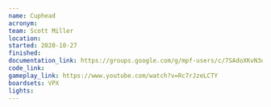 ```yaml
---
name: Cuphead
acronym: 
team: Scott Miller
location:  
started: 2020-10-27
finished:
documentation_link: https://groups.google.com/g/mpf-users/c/7SAdoXKvN3o
code_link:
gameplay_link: https://www.youtube.com/watch?v=Rc7rJzeLCTY
boardsets: VPX
lights:
---
```

